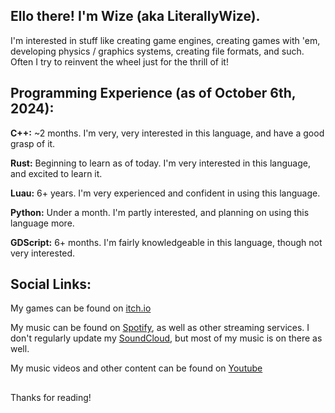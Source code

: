 ## Ello there! I'm Wize (aka LiterallyWize). 

I'm interested in stuff like creating game engines, creating games with 'em, developing physics / graphics systems, creating file formats, and such. 
Often I try to reinvent the wheel just for the thrill of it! 

## Programming Experience (as of October 6th, 2024): 

**C++:**  ~2 months. I'm very, very interested in this language, and have a good grasp of it. 

**Rust:**  Beginning to learn as of today. I'm very interested in this language, and excited to learn it. 

**Luau:**  6+ years. I'm very experienced and confident in using this language. 

**Python:**  Under a month. I'm partly interested, and planning on using this language more. 

**GDScript:**  6+ months. I'm fairly knowledgeable in this language, though not very interested. 

## Social Links:

My games can be found on [itch.io](https://literallywize.itch.io/)

My music can be found on [Spotify](https://open.spotify.com/artist/3b3SM98HFVmOcE46DSgGwQ?si=012ddd67f52d4c43), as well as other streaming services. I don't regularly update my [SoundCloud](https://soundcloud.com/literallywize), but most of my music is on there as well.

My music videos and other content can be found on [Youtube](https://www.youtube.com/@LiterallyWize)

## 
Thanks for reading! 
